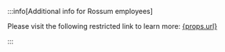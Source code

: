 <!-- To create the short URL, go to any Confluence page and click: "Share" and then "Copy link" -->

:::info[Additional info for Rossum employees]

Please visit the following restricted link to learn more: <a href={props.url} target="_blank" rel="noopener noreferrer">{props.url}</a>

:::
